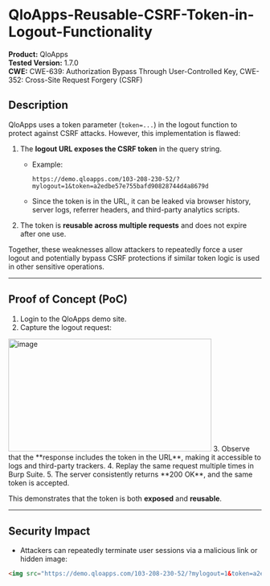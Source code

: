 # QloApps-Reusable-CSRF-Token-in-Logout-Functionality

**Product:** QloApps  
**Tested Version:** 1.7.0  
**CWE:** CWE-639: Authorization Bypass Through User-Controlled Key, CWE-352: Cross-Site Request Forgery (CSRF)
## Description
QloApps uses a token parameter (`token=...`) in the logout function to protect against CSRF attacks. However, this implementation is flawed:

1. The **logout URL exposes the CSRF token** in the query string.  
   - Example:  
     ```
     https://demo.qloapps.com/103-208-230-52/?mylogout=1&token=a2edbe57e755bafd90828744d4a8679d
     ```
   - Since the token is in the URL, it can be leaked via browser history, server logs, referrer headers, and third-party analytics scripts.  

2. The token is **reusable across multiple requests** and does not expire after one use.  

Together, these weaknesses allow attackers to repeatedly force a user logout and potentially bypass CSRF protections if similar token logic is used in other sensitive operations.

---

## Proof of Concept (PoC)

1. Login to the QloApps demo site.  
2. Capture the logout request:
<img width="404" height="224" alt="image" src="https://github.com/user-attachments/assets/51cf8929-7e50-4572-a57d-680c223309bc" />
3. Observe that the **response includes the token in the URL**, making it accessible to logs and third-party trackers.  
4. Replay the same request multiple times in Burp Suite.  
5. The server consistently returns **200 OK**, and the same token is accepted.  

This demonstrates that the token is both **exposed** and **reusable**.

---

## Security Impact
- Attackers can repeatedly terminate user sessions via a malicious link or hidden image:  
```html
<img src="https://demo.qloapps.com/103-208-230-52/?mylogout=1&token=a2edbe57e755bafd90828744d4a8679d" />
